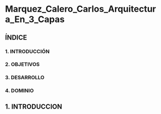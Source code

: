 # Marquez_Calero_Carlos_Arquitectura_En_3_Capas

## ÍNDICE
### 1. INTRODUCCIÓN
### 2. OBJETIVOS
### 3. DESARROLLO
### 4. DOMINIO

## 1. INTRODUCCION
